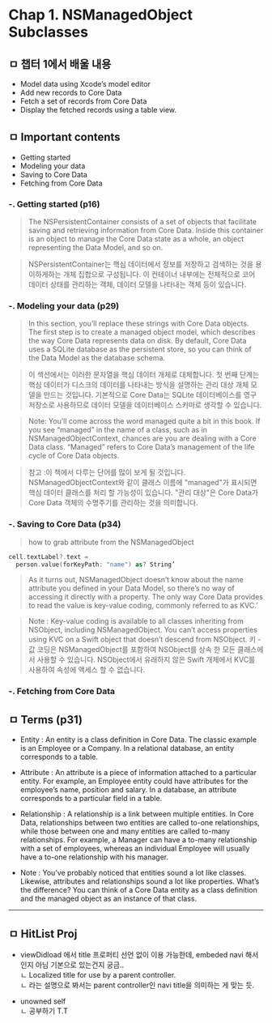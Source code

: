 # Chap 1. NSManagedObject Subclasses

## ㅁ 챕터 1에서 배울 내용
- Model data using Xcode’s model editor
- Add new records to Core Data
- Fetch a set of records from Core Data
- Display the fetched records using a table view.


## ㅁ Important contents
- Getting started
- Modeling your data
- Saving to Core Data
- Fetching from Core Data


### -. Getting started (p16)
> The NSPersistentContainer consists of a set of objects that facilitate saving and retrieving information from Core Data. 
Inside this container is an object to manage the Core Data state as a whole, an object representing the Data Model, and so on.

> NSPersistentContainer는 핵심 데이터에서 정보를 저장하고 검색하는 것을 용이하게하는 개체 집합으로 구성됩니다.
이 컨테이너 내부에는 전체적으로 코어 데이터 상태를 관리하는 객체, 데이터 모델을 나타내는 객체 등이 있습니다.

### -. Modeling your data (p29)
> In this section, you’ll replace these strings with Core Data objects.
The first step is to create a managed object model, which describes the way Core Data represents data on disk.
By default, Core Data uses a SQLite database as the persistent store, so you can think of the Data Model as the database schema.

> 이 섹션에서는 이러한 문자열을 핵심 데이터 개체로 대체합니다.
첫 번째 단계는 핵심 데이터가 디스크의 데이터를 나타내는 방식을 설명하는 관리 대상 개체 모델을 만드는 것입니다.
기본적으로 Core Data는 SQLite 데이터베이스를 영구 저장소로 사용하므로 데이터 모델을 데이터베이스 스키마로 생각할 수 있습니다.


> Note: You’ll come across the word managed quite a bit in this book. If you see “managed” in the name of a class, such as in NSManagedObjectContext, chances are you are dealing with a Core Data class. “Managed” refers to Core Data’s management of the life cycle of Core Data objects.

> 참고 :이 책에서 다루는 단어를 많이 보게 될 것입니다. NSManagedObjectContext와 같이 클래스 이름에 "managed"가 표시되면 핵심 데이터 클래스를 처리 할 가능성이 있습니다. "관리 대상"은 Core Data가 Core Data 객체의 수명주기를 관리하는 것을 의미합니다.


### -. Saving to Core Data (p34)
> how to grab attribute from the NSManagedObject

```swift
cell.textLabel?.text =
  person.value(forKeyPath: "name") as? String’
```

> As it turns out, NSManagedObject doesn’t know about the name attribute you defined in your Data Model, so there’s no way of accessing it directly with a property. The only way Core Data provides to read the value is key-value coding, commonly referred to as KVC.’

> Note : Key-value coding is available to all classes inheriting from NSObject, including NSManagedObject. You can’t access properties using KVC on a Swift object that doesn’t descend from NSObject.
키 - 값 코딩은 NSManagedObject를 포함하여 NSObject를 상속 한 모든 클래스에서 사용할 수 있습니다. NSObject에서 유래하지 않은 Swift 개체에서 KVC를 사용하여 속성에 액세스 할 수 없습니다.


### -. Fetching from Core Data


## ㅁ Terms (p31)
- Entity
: An entity is a class definition in Core Data. 
The classic example is an Employee or a Company. 
In a relational database, an entity corresponds to a table.

- Attribute
: An attribute is a piece of information attached to a particular entity. 
For example, an Employee entity could have attributes for the employee’s name, position and salary. 
In a database, an attribute corresponds to a particular field in a table.

- Relationship
: A relationship is a link between multiple entities. 
In Core Data, relationships between two entities are called to-one relationships, while those between one and many entities are called to-many relationships. 
For example, a Manager can have a to-many relationship with a set of employees, whereas an individual Employee will usually have a to-one relationship with his manager.


- Note
: You’ve probably noticed that entities sound a lot like classes. Likewise, attributes and relationships sound a lot like properties. What’s the difference? 
You can think of a Core Data entity as a class definition and the managed object as an instance of that class.


---------------

## ㅁ HitList Proj
- viewDidload 에서 title 프로퍼티 선언 없이 이용 가능한데, embeded navi 해서인지 아님 기본으로 있는건지 궁금..  
ㄴ  Localized title for use by a parent controller.  
ㄴ 라는 설명으로 봐서는 parent controller인 navi title을 의미하는 게 맞는 듯.  
  
- unowned self  
ㄴ 공부하기 T.T  